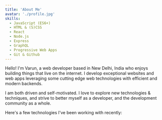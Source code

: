 ```yaml
---
title: 'About Me'
avatar: './profile.jpg'
skills:
  - JavaScript (ES6+)
  - HTML & (S)CSS
  - React
  - Node.js
  - Express
  - GraphQL
  - Progressive Web Apps
  - Git & Github
---
```


Hello! I'm Varun, a web developer based in New Delhi, India who enjoys building things that live on the internet. I develop exceptional websites and web apps leveraging some cutting edge web technologies with efficient and modern backends.

I am both driven and self-motivated. I love to explore new technologies & techniques, and strive to better myself as a developer, and the development community as a whole.

Here's a few technologies I've been working with recently:
